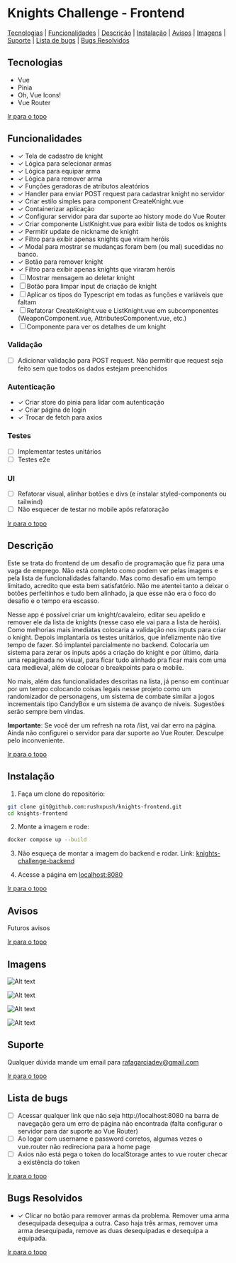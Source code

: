 # Knights Challenge - Frontend

[Tecnologias](#tecnologias) | [Funcionalidades](#funcionalidades) | [Descrição](#descrição) | [Instalação](#instalação) | [Avisos](#avisos) | [Imagens](#imagens) | [Suporte](#suporte) | [Lista de bugs](#lista-de-bugs) | [Bugs Resolvidos](#bugs-resolvidos)

## Tecnologias

<ul>
  <li>Vue</li>
  <li>Pinia</li>
  <li>Oh, Vue Icons!</li>
  <li>Vue Router</li>
</ul>

[Ir para o topo](#knights-challenge---frontend)

## Funcionalidades

- &check; Tela de cadastro de knight
- &check; Lógica para selecionar armas
- &check; Lógica para equipar arma
- &check; Lógica para remover arma 
- &check; Funções geradoras de atributos aleatórios
- &check; Handler para enviar POST request para cadastrar knight no servidor
- &check; Criar estilo simples para component CreateKnight.vue
- &check; Containerizar aplicação
- &check; Configurar servidor para dar suporte ao history mode do Vue Router
- &check; Criar componente ListKnight.vue para exibir lista de todos os knights
- &check; Permitir update de nickname de knight
- &check; Filtro para exibir apenas knights que viram heróis
- &check; Modal para mostrar se mudanças foram bem (ou mal) sucedidas no banco.
- &check; Botão para remover knight
- &check; Filtro para exibir apenas knights que viraram heróis
- &#x2610; Mostrar mensagem ao deletar knight
- &#x2610; Botão para limpar input de criação de knight
- &#x2610; Aplicar os tipos do Typescript em todas as funções e variáveis que faltam
- &#x2610; Refatorar CreateKnight.vue e ListKnight.vue em subcomponentes (WeaponComponent.vue, AttributesComponent.vue, etc.)
- &#x2610; Componente para ver os detalhes de um knight

### Validação

- &#x2610; Adicionar validação para POST request. Não permitir que request seja feito sem que todos os dados estejam preenchidos

### Autenticação

- &check; Criar store do pinia para lidar com autenticação
- &check; Criar página de login
- &check; Trocar de fetch para axios

### Testes 

- &#x2610; Implementar testes unitários
- &#x2610; Testes e2e

### UI

- &#x2610; Refatorar visual, alinhar botões e divs (e instalar styled-components ou tailwind)
- &#x2610; Não esquecer de testar no mobile após refatoração

[Ir para o topo](#knights-challenge---frontend)

## Descrição

Este se trata do frontend de um desafio de programação que fiz para uma vaga de emprego. Não está completo como podem ver pelas imagens e pela lista de funcionalidades faltando. Mas como desafio em um tempo limitado, acredito que esta bem satisfatório. Não me atentei tanto a deixar o botões perfeitinhos e tudo bem alinhado, ja que esse não era o foco do desafio e o tempo era escasso.

Nesse app é possível criar um knight/cavaleiro, editar seu apelido e remover ele da lista de knights (nesse caso ele vai para a lista de heróis).
Como melhorias mais imediatas colocaria a validação nos inputs para criar o knight. Depois implantaria os testes unitários, que infelizmente não tive tempo de fazer. Só implantei parcialmente no backend. Colocaria um sistema para zerar os inputs após a criação do knight e por último, daria uma repaginada no visual, para ficar tudo alinhado pra ficar mais com uma cara medieval, além de colocar o breakpoints para o mobile.

No mais, além das funcionalidades descritas na lista, já penso em continuar por um tempo colocando coisas legais nesse projeto como um randomizador de personagens, um sistema de combate similar a jogos incrementais tipo CandyBox e um sistema de avanço de níveis. Sugestões serão sempre bem vindas.

**Importante**: Se você der um refresh na rota /list, vai dar erro na página. Ainda não configurei o servidor para dar suporte ao Vue Router. Desculpe pelo inconveniente.


[Ir para o topo](#knights-challenge---frontend)

## Instalação

1. Faça um clone do repositório:
```bash
git clone git@github.com:rushxpush/knights-frontend.git
cd knights-frontend
```

2. Monte a imagem e rode:
```bash
docker compose up --build
```

3. Não esqueça de montar a imagem do backend e rodar. Link: [knights-challenge-backend](https://github.com/rushxpush/knights-backend)


4. Acesse a página em [localhost:8080](http://localhost:8080)

[Ir para o topo](#knights-challenge---frontend)

## Avisos

Futuros avisos

[Ir para o topo](#knights-challenge---frontend)

## Imagens

![Alt text](Screenshot_1.png)

![Alt text](Screenshot_2.png)

![Alt text](Screenshot_3.png)

![Alt text](Screenshot_4.png)

## Suporte

Qualquer dúvida mande um email para [rafagarciadev@gmail.com](mailto:rafagarciadev@gmail.com)

[Ir para o topo](#knights-challenge---frontend)

## Lista de bugs

- &#x2610; Acessar qualquer link que não seja http://localhost:8080 na barra de navegação gera um erro de página não encontrada (falta configurar o servidor para dar suporte ao Vue Router)
- &#x2610; Ao logar com username e password corretos, algumas vezes o vue.router não redireciona para a home page
- &#x2610; Axios não está pega o token do localStorage antes to vue router checar a existência do token

[Ir para o topo](#knights-challenge---frontend)

## Bugs Resolvidos

- &check; Clicar no botão para remover armas da problema. Remover uma arma desequipada desequipa a outra. Caso haja três armas, remover uma arma desequipada, remove as duas desequipadas e desequipa a equipada.

[Ir para o topo](#knights-challenge---frontend)
